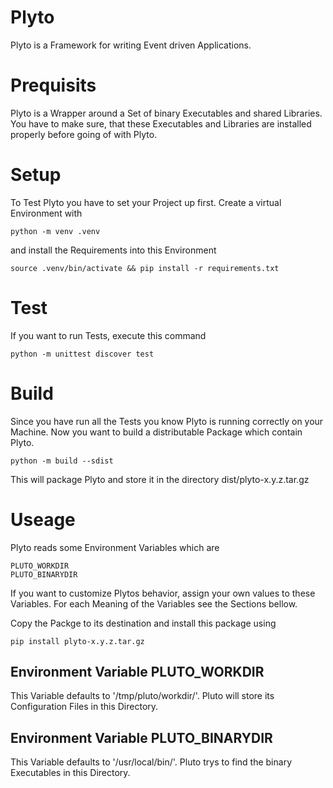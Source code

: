 # Plyto

Plyto is a Framework for writing Event driven Applications.

# Prequisits 

Plyto is a Wrapper around a Set of binary Executables and shared Libraries.
You have to make sure, that these Executables and Libraries are installed properly before going of with Plyto.

# Setup

To Test Plyto you have to set your Project up first.
Create a virtual Environment with

    python -m venv .venv

and install the Requirements into this Environment

    source .venv/bin/activate && pip install -r requirements.txt

# Test

If you want to run Tests, execute this command

    python -m unittest discover test

# Build

Since you have run all the Tests you know Plyto is running correctly on your Machine.
Now you want to build a distributable Package which contain Plyto.

    python -m build --sdist

This will package Plyto and store it in the directory dist/plyto-x.y.z.tar.gz

# Useage

Plyto reads some Environment Variables which are 
    
    PLUTO_WORKDIR 
    PLUTO_BINARYDIR

If you want to customize Plytos behavior, assign your own values to these Variables.
For each Meaning of the Variables see the Sections bellow.

Copy the Packge to its destination and install this package using 

    pip install plyto-x.y.z.tar.gz

## Environment Variable PLUTO_WORKDIR

This Variable defaults to '/tmp/pluto/workdir/'.
Pluto will store its Configuration Files in this Directory.

## Environment Variable PLUTO_BINARYDIR

This Variable defaults to '/usr/local/bin/'.
Pluto trys to find the binary Executables in this Directory.

